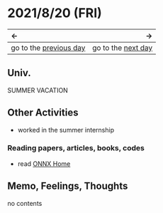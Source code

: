# 2021/8/20 (FRI)
|←|→|
|:---|---:|
go to the [previous day](./19th.md) | go to the [next day](./21st.md)

## Univ.
SUMMER VACATION

## Other Activities
- worked in the summer internship

### Reading papers, articles, books, codes
- read [ONNX Home](https://onnx.ai/)

## Memo, Feelings, Thoughts
no contents
